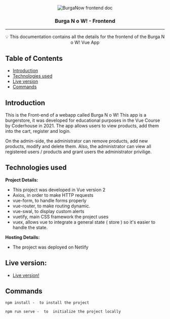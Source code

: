 
<p align="center">
 <img src="https://i.imgur.com/v3OPLgb.png" alt="BurgaNow frontend doc"></a>
</p>

<h3 align="center">Burga N o W! - Frontend  </h3>


---

<p align = "center">💡 This documentation contains all the details for the frontend of the Burga N o W! Vue App </p>


## Table of Contents

- [Introduction](#introduction)
- [Technologies used](#tech_used)
- [Live version](#live)
- [Commands](#cmds)

## Introduction <a name = "introduction"></a>

This is the Front-end of a webapp called Burga N o W! This app is a burgerstore, it was developed for educational purposes in the Vue Course by Coderhouse in 2021.
The app allows users to view products, add them into the cart, register and login.

On the admin-side, the administrator can remove products, add new products, modify and delete them. Also, the administrator can view all registered users / products and grant users the administrator privilige.


## Technologies used <a name = "tech_used"></a>

**Project Details:**

- This project was developed in Vue version 2
- Axios, in order to make HTTP requests
- vue-form, to handle forms properly
- vue-router, to make routing dynamic.
- vue-swal, to display custom alerts
- vuetify, main CSS framework the project uses
- vuex, allows vue to integrate a general state ( store ) so it's easier to handle the state.


**Hosting Details:**
- The project was deployed on Netlify

## Live version: <a name = "live"></a>

  - [Live version!](https://burga-now.netlify.app/)

## Commands <a name = "cmds"></a>


```
npm install -  to install the project
```
```
npm run serve -  to  initialize the project locally
```
